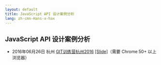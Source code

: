 ```yaml
---
layout: default
title: JavaScript API 设计案例分析
lang: zh-cmn-Hans-x-hax
---
```


## JavaScript API 设计案例分析

- 2016年06月26日 杭州 [GIT训练营杭州2016](http://git.geekbang.org/trainingcamp/hangzhoucamp)
  [[Slide]](slide?git-hangzhou)（需要 Chrome 50+ 以上浏览器）
